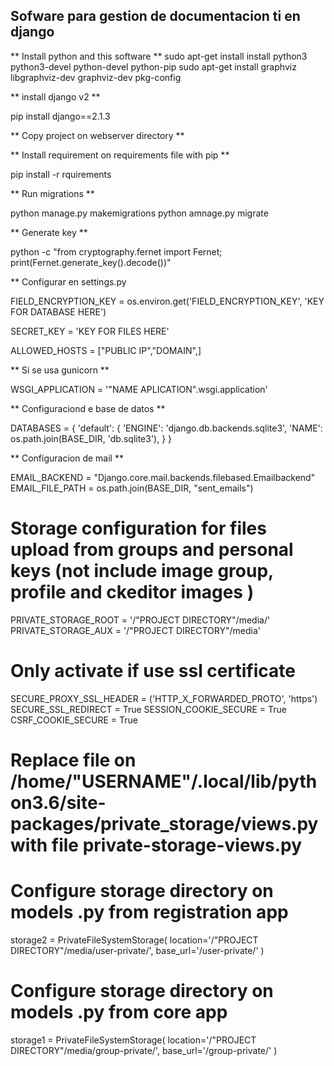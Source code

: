 ## Sofware para gestion de documentacion ti en django

** Install python and this software **
sudo apt-get install install python3 python3-devel python-devel python-pip
sudo apt-get install graphviz libgraphviz-dev graphviz-dev pkg-config

** install django v2 **

pip install django==2.1.3

** Copy project on webserver directory **

** Install requirement on requirements file with pip **

pip install -r rquirements

** Run migrations **

python manage.py makemigrations
python amnage.py migrate

** Generate key **

python -c "from cryptography.fernet import Fernet; print(Fernet.generate_key().decode())"

** Configurar en settings.py

FIELD_ENCRYPTION_KEY = os.environ.get('FIELD_ENCRYPTION_KEY', 'KEY FOR DATABASE HERE')

SECRET_KEY = 'KEY FOR FILES HERE'

ALLOWED_HOSTS = ["PUBLIC IP","DOMAIN",]

** Si se usa gunicorn **

WSGI_APPLICATION = '"NAME APLICATION".wsgi.application'

** Configuraciond e base de datos **

DATABASES = {
    'default': {
        'ENGINE': 'django.db.backends.sqlite3',
        'NAME': os.path.join(BASE_DIR, 'db.sqlite3'),
    }
}

** Configuracion de mail **

EMAIL_BACKEND = "Django.core.mail.backends.filebased.Emailbackend"
EMAIL_FILE_PATH = os.path.join(BASE_DIR, "sent_emails")

# Storage configuration for files upload from groups and personal keys (not include image group, profile and ckeditor images )

PRIVATE_STORAGE_ROOT = '/"PROJECT DIRECTORY"/media/'
PRIVATE_STORAGE_AUX = '/"PROJECT DIRECTORY"/media'

# Only activate if use ssl certificate

SECURE_PROXY_SSL_HEADER = ('HTTP_X_FORWARDED_PROTO', 'https')
SECURE_SSL_REDIRECT = True
SESSION_COOKIE_SECURE = True
CSRF_COOKIE_SECURE = True

# Replace file on /home/"USERNAME"/.local/lib/python3.6/site-packages/private_storage/views.py with file private-storage-views.py

# Configure storage directory on models .py from registration app

storage2 = PrivateFileSystemStorage(
    location='/"PROJECT DIRECTORY"/media/user-private/',
    base_url='/user-private/'
)

# Configure storage directory on models .py from core app

storage1 = PrivateFileSystemStorage(
    location='/"PROJECT DIRECTORY"/media/group-private/',
    base_url='/group-private/'
) 

